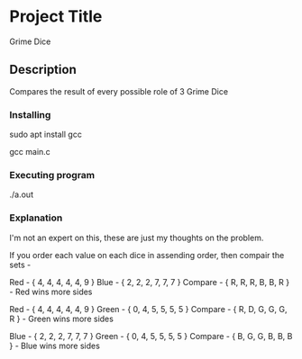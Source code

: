 # Project Title

Grime Dice

## Description

Compares the result of every possible role of 3 Grime Dice

### Installing


sudo apt install gcc

gcc main.c

### Executing program

./a.out

### Explanation

I'm not an expert on this, these are just my thoughts on the problem. 

If you order each value on each dice in assending order, then compair the sets -

Red -      { 4, 4, 4, 4, 4, 9 }
Blue -     { 2, 2, 2, 7, 7, 7 }
Compare -  { R, R, R, B, B, R } - Red wins more sides

Red -      { 4, 4, 4, 4, 4, 9 }
Green -    { 0, 4, 5, 5, 5, 5 }
Compare  - { R, D, G, G, G, R } - Green wins more sides 

Blue -     { 2, 2, 2, 7, 7, 7 }
Green -    { 0, 4, 5, 5, 5, 5 }
Compare -  { B, G, G, B, B, B } - Blue wins more sides 
